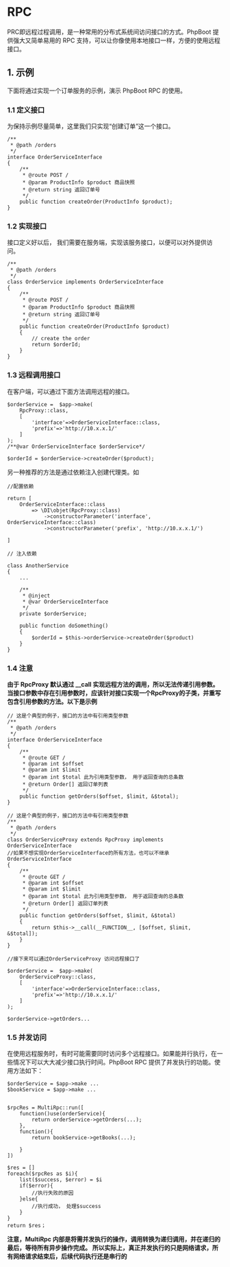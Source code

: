 # RPC

PRC即远程过程调用，是一种常用的分布式系统间访问接口的方式。PhpBoot 提供强大又简单易用的 RPC 支持，可以让你像使用本地接口一样，方便的使用远程接口。

## 1. 示例

下面将通过实现一个订单服务的示例，演示 PhpBoot RPC 的使用。

### 1.1 定义接口

为保持示例尽量简单，这里我们只实现“创建订单”这一个接口。
```
/**
 * @path /orders
 */
interface OrderServiceInterface
{
    /**
     * @route POST /
     * @param ProductInfo $product 商品快照
     * @return string 返回订单号
     */
    public function createOrder(ProductInfo $product);
}
```

### 1.2 实现接口

接口定义好以后， 我们需要在服务端，实现该服务接口，以便可以对外提供访问。

```
/**
 * @path /orders
 */
class OrderService implements OrderServiceInterface 
{
    /**
     * @route POST /
     * @param ProductInfo $product 商品快照
     * @return string 返回订单号
     */
    public function createOrder(ProductInfo $product)
    {
        // create the order
        return $orderId;
    }
}
```

### 1.3 远程调用接口

在客户端，可以通过下面方法调用远程的接口。

```
$orderService =  $app->make(
    RpcProxy::class, 
    [
        'interface'=>OrderServiceInterface::class, 
        'prefix'=>'http://10.x.x.1/'
    ]
);
/**@var OrderServiceInterface $orderService*/

$orderId = $orderService->createOrder($product);
```

另一种推荐的方法是通过依赖注入创建代理类。如

```
//配置依赖

return [
    OrderServiceInterface::class 
        => \DI\objet(RpcProxy::class)
            ->constructorParameter('interface', OrderServiceInterface::class)
            ->constructorParameter('prefix', 'http://10.x.x.1/')
    
]

```

```
// 注入依赖

class AnotherService
{
    ...
    
    /**
     * @inject 
     * @var OrderServiceInterface
     */
    private $orderService;
    
    public function doSomething()
    {
        $orderId = $this->orderService->createOrder($product)
    }
}
```

### 1.4 注意

**由于 RpcProxy 默认通过 __call 实现远程方法的调用，所以无法传递引用参数。当接口参数中存在引用参数时，应该针对接口实现一个RpcProxy的子类，并重写包含引用参数的方法。以下是示例**

```
// 这是个典型的例子，接口的方法中有引用类型参数
/**
 * @path /orders
 */
interface OrderServiceInterface
{
    /**
     * @route GET /
     * @param int $offset
     * @param int $limit
     * @param int $total 此为引用类型参数， 用于返回查询的总条数
     * @return Order[] 返回订单列表
     */
    public function getOrders($offset, $limit, &$total);
}
```

```
// 这是个典型的例子，接口的方法中有引用类型参数
/**
 * @path /orders
 */
class OrderServiceProxy extends RpcProxy implements OrderServiceInterface 
//如果不想实现OrderServiceInterface的所有方法，也可以不继承OrderServiceInterface
{
    /**
     * @route GET /
     * @param int $offset
     * @param int $limit
     * @param int $total 此为引用类型参数， 用于返回查询的总条数
     * @return Order[] 返回订单列表
     */
    public function getOrders($offset, $limit, &$total)
    {
        return $this->__call(__FUNCTION__, [$offset, $limit, &$total]);
    }
}
```

```
//接下来可以通过OrderServiceProxy 访问远程接口了

$orderService =  $app->make(
    OrderServiceProxy::class, 
    [
        'interface'=>OrderServiceInterface::class, 
        'prefix'=>'http://10.x.x.1/'
    ]
);

$orderService->getOrders...

```

### 1.5 并发访问

在使用远程服务时，有时可能需要同时访问多个远程接口。如果能并行执行，在一些情况下可以大大减少接口执行时间。PhpBoot RPC 提供了并发执行的功能。使用方法如下：

```
$orderService = $app->make ...
$bookService = $app->make ...


$rpcRes = MultiRpc::run([
    function()use(orderService){
        return orderService->getOrders(...);
    },
    function(){
        return bookService->getBooks(...);

    }
])

$res = []
foreach($rpcRes as $i){
    list($success, $error) = $i
    if($error){
        //执行失败的原因
    }else{
        //执行成功， 处理$success
    }
}
return $res；

```
**注意，MultiRpc 内部是将需并发执行的操作，调用转换为递归调用，并在递归的最后，等待所有异步操作完成。 所以实际上，真正并发执行的只是网络请求，所有网络请求结束后，后续代码执行还是串行的**





